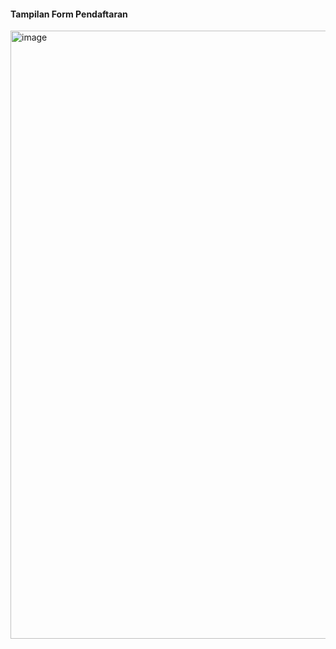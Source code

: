 <h4>Tampilan Form Pendaftaran</h4>
<img width="525" height="973" alt="image" src="https://github.com/user-attachments/assets/e5530d23-8679-4e91-9dcf-bd531b262d6b" />
